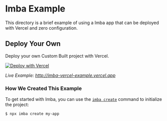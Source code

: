 # Imba Example

This directory is a brief example of using a Imba app that can be deployed with Vercel and zero configuration.

## Deploy Your Own

Deploy your own Custom Built project with Vercel.

[![Deploy with Vercel](https://vercel.com/button)](https://vercel.com/import/project?template=https://github.com/donaldp/imba-vercel-example)

_Live Example: http://imba-vercel-example.vercel.app_

### How We Created This Example

To get started with Imba, you can use the [`imba create`](https://imba.io/language/getting-started/) command to initialize the project:

```shell
$ npx imba create my-app
```
